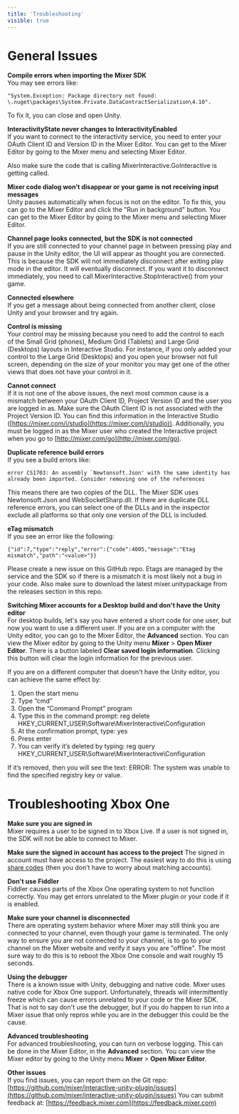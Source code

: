 ```yaml
---
title: 'Troubleshooting'
visible: true
---
```


# General Issues
**Compile errors when importing the Mixer SDK**   
You may see errors like:
```
"System.Exception: Package directory not found: \.nuget\packages\System.Private.DataContractSerialization\4.10".
```
To fix it, you can close and open Unity.

**InteractivityState never changes to InteractivityEnabled**   
If you want to connect to the interactivity service, you need to enter your OAuth Client ID and Version ID in the Mixer Editor. You can get to the Mixer Editor by going to the Mixer menu and selecting Mixer Editor.

Also make sure the code that is calling MixerInteractive.GoInteractive is getting called.

**Mixer code dialog won’t disappear or your game is not receiving input messages**   
Unity pauses automatically when focus is not on the editor. To fix this, you can go to the Mixer Editor and click the "Run in background" button. You can get to the Mixer Editor by going to the Mixer menu and selecting Mixer Editor.

**Channel page looks connected, but the SDK is not connected**   
If you are still connected to your channel page in between pressing play and pause in the Unity editor, the UI will appear as thought you are connected. This is because the SDK will not immediately disconnect after exiting play mode in the editor. It will eventually disconnect. If you want it to disconnect immediately, you need to call MixerInteractive.StopInteractive() from your game.

**Connected elsewhere**   
If you get a message about being connected from another client, close Unity and your browser and try again.

**Control is missing**   
Your control may be missing because you need to add the control to each of the Small Grid (phones), Medium Grid (Tablets) and Large Grid (Desktops) layouts in Interactive Studio. For instance, if you only added your control to the Large Grid (Desktops) and you open your browser not full screen, depending on the size of your monitor you may get one of the other views that does not have your control in it. 

**Cannot connect**   
If it is not one of the above issues, the next most common cause is a mismatch between your OAuth Client ID, Project Version ID and the user you are logged in as. Make sure the OAuth Client ID is not associated with the Project Version ID. You can find this information in the Interactive Studio ([https://mixer.com/i/studio](https://mixer.com/i/studio)). Additionally, you must be logged in as the Mixer user who created the Interactive project when you go to [http://mixer.com/go](http://mixer.com/go).

**Duplicate reference build errors**   
If you see a build errors like: 
```
error CS1703: An assembly `Newtonsoft.Json' with the same identity has already been imported. Consider removing one of the references
```
This means there are two copies of the DLL. The Mixer SDK uses Newtonsoft.Json and WebSocketSharp.dll. If there are duplicate DLL reference errors, you can select one of the DLLs and in the inspector exclude all platforms so that only one version of the DLL is included.

**eTag mismatch**  
If you see an error like the following: 
```
{"id":7,"type":"reply","error":{"code":4005,"message":"Etag mismatch","path":"<value>"}}
```
Please create a new issue on this GitHub repo. Etags are managed by the service and the SDK so if there is a mismatch it is most likely not a bug in your code. Also make sure to download the latest mixer.unitypackage from the releases section in this repo.

**Switching Mixer accounts for a Desktop build and don't have the Unity editor**   
For desktop builds, let's say you have entered a short code for one user, but now you want to use a different user. If you are on a computer with the Unity editor, you can go to the Mixer Editor, the **Advanced** section. You can view the Mixer editor by going to the Unity menu **Mixer** > **Open Mixer Editor**. There is a button labeled **Clear saved login information**. Clicking this button will clear the login information for the previous user.

If you are on a different computer that doesn't have the Unity editor, you can achieve the same effect by:
1. Open the start menu
2. Type “cmd”
3. Open the “Command Prompt” program
4. Type this in the command prompt: reg delete HKEY_CURRENT_USER\Software\MixerInteractive\Configuration
5. At the confirmation prompt, type: yes
6. Press enter
7. You can verify it’s deleted by typing: reg query HKEY_CURRENT_USER\Software\MixerInteractive\Configuration

If it’s removed, then you will see the text: ERROR: The system was unable to find the specified registry key or value.

# Troubleshooting Xbox One       
**Make sure you are signed in**    
Mixer requires a user to be signed in to Xbox Live. If a user is not signed in, the SDK will not be able to connect to Mixer.

**Make sure the signed in account has access to the project** 
The signed in account must have access to the project. The easiest way to do this is using [share codes](https://github.com/mixer/interactive-unity-plugin/wiki/Using-Share-Codes) (then you don't have to worry about matching accounts).

**Don't use Fiddler**     
Fiddler causes parts of the Xbox One operating system to not function correctly. You may get errors unrelated to the Mixer plugin or your code if it is enabled.

**Make sure your channel is disconnected**     
There are operating system behavior where Mixer may still think you are connected to your channel, even though your game is terminated. The only way to ensure you are not connected to your channel, is to go to your channel on the Mixer website and verify it says you are "offline". The most sure way to do this is to reboot the Xbox One console and wait roughly 15 seconds.

**Using the debugger**     
There is a known issue with Unity, debugging and native code. Mixer uses native code for Xbox One support. Unfortunately, threads will intermittently freeze which can cause errors unrelated to your code or the Mixer SDK. That is not to say don't use the debugger, but if you do happen to run into a Mixer issue that only repros while you are in the debugger this could be the cause.

**Advanced troubleshooting**       
For advanced troubleshooting, you can turn on verbose logging. This can be done in the Mixer Editor, in the **Advanced** section. You can view the Mixer editor by going to the Unity menu **Mixer** > **Open Mixer Editor**.

**Other issues**   
If you find issues, you can report them on the Git repo: [https://github.com/mixer/interactive-unity-plugin/issues](https://github.com/mixer/interactive-unity-plugin/issues)
You can submit feedback at: [https://feedback.mixer.com](https://feedback.mixer.com)